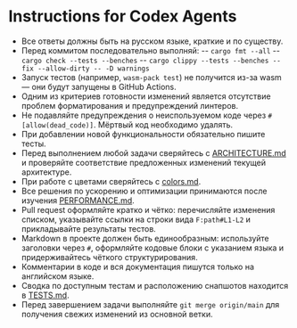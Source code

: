 # Instructions for Codex Agents

- Все ответы должны быть на русском языке, краткие и по существу.
- Перед коммитом последовательно выполняй:
-- `cargo fmt --all`
-- `cargo check --tests --benches`
-- `cargo clippy --tests --benches --fix --allow-dirty -- -D warnings`
- Запуск тестов (например, `wasm-pack test`) не получится из-за wasm — они будут запущены в GitHub Actions.
- Одним из критериев готовности изменений является отсутствие проблем форматирования и предупреждений линтеров.
- Не подавляйте предупреждения о неиспользуемом коде через `#[allow(dead_code)]`. Мёртвый код необходимо удалять.
- При добавлении новой функциональности обязательно пишите тесты.
- Перед выполнением любой задачи сверяйтесь с [ARCHITECTURE.md](ARCHITECTURE.md) и
  проверяйте соответствие предложенных изменений текущей архитектуре.
- При работе с цветами сверяйтесь с [colors.md](colors.md).
- Все решения по ускорению и оптимизации принимаются после изучения
  [PERFORMANCE.md](PERFORMANCE.md).
- Pull request оформляйте кратко и чётко: перечисляйте изменения списком,
  указывайте ссылки на строки вида `F:path#L1-L2` и прикладывайте результаты
  тестов.
- Markdown в проекте должен быть единообразным: используйте заголовки через `#`,
  оформляйте кодовые блоки с указанием языка и придерживайтесь чёткого
  структурирования.
- Комментарии в коде и вся документация пишутся только на английском языке.
- Сводка по доступным тестам и расположению снапшотов находится в [TESTS.md](TESTS.md).
- Перед завершением задачи выполняйте `git merge origin/main` для получения свежих изменений из основной ветки.
